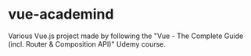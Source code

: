 # vue-academind
Various Vue.js project made by following the "Vue - The Complete Guide (incl. Router &amp; Composition API)" Udemy course.
